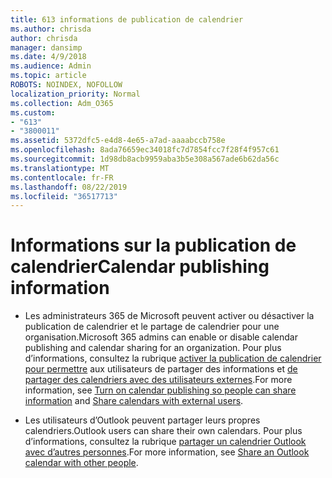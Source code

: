 ```yaml
---
title: 613 informations de publication de calendrier
ms.author: chrisda
author: chrisda
manager: dansimp
ms.date: 4/9/2018
ms.audience: Admin
ms.topic: article
ROBOTS: NOINDEX, NOFOLLOW
localization_priority: Normal
ms.collection: Adm_O365
ms.custom:
- "613"
- "3800011"
ms.assetid: 5372dfc5-e4d8-4e65-a7ad-aaaabccb758e
ms.openlocfilehash: 8ada76659ec34018fc7d7854fcc7f28f4f957c61
ms.sourcegitcommit: 1d98db8acb9959aba3b5e308a567ade6b62da56c
ms.translationtype: MT
ms.contentlocale: fr-FR
ms.lasthandoff: 08/22/2019
ms.locfileid: "36517713"
---
```

# <a name="calendar-publishing-information"></a><span data-ttu-id="48b99-102">Informations sur la publication de calendrier</span><span class="sxs-lookup"><span data-stu-id="48b99-102">Calendar publishing information</span></span>

- <span data-ttu-id="48b99-103">Les administrateurs 365 de Microsoft peuvent activer ou désactiver la publication de calendrier et le partage de calendrier pour une organisation.</span><span class="sxs-lookup"><span data-stu-id="48b99-103">Microsoft 365 admins can enable or disable calendar publishing and calendar sharing for an organization.</span></span> <span data-ttu-id="48b99-104">Pour plus d’informations, consultez la rubrique [activer la publication de calendrier pour permettre](https://support.office.com/article/EB432E21-AAF0-466B-BF85-CEFEC0C7C4FC) aux utilisateurs de partager des informations et [de partager des calendriers avec des utilisateurs externes](https://support.office.com/article/FB00DD4E-2D5F-4E8D-8FF4-94B2CF002BDD).</span><span class="sxs-lookup"><span data-stu-id="48b99-104">For more information, see [Turn on calendar publishing so people can share information](https://support.office.com/article/EB432E21-AAF0-466B-BF85-CEFEC0C7C4FC) and [Share calendars with external users](https://support.office.com/article/FB00DD4E-2D5F-4E8D-8FF4-94B2CF002BDD).</span></span>

- <span data-ttu-id="48b99-105">Les utilisateurs d’Outlook peuvent partager leurs propres calendriers.</span><span class="sxs-lookup"><span data-stu-id="48b99-105">Outlook users can share their own calendars.</span></span> <span data-ttu-id="48b99-106">Pour plus d’informations, consultez la rubrique [partager un calendrier Outlook avec d’autres personnes](https://support.office.com/article/353ed2c1-3ec5-449d-8c73-6931a0adab88).</span><span class="sxs-lookup"><span data-stu-id="48b99-106">For more information, see [Share an Outlook calendar with other people](https://support.office.com/article/353ed2c1-3ec5-449d-8c73-6931a0adab88).</span></span>

